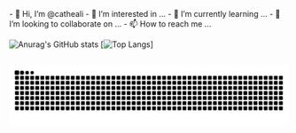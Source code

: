 <div>
  - 👋 Hi, I’m @catheali
- 👀 I’m interested in ...
- 🌱 I’m currently learning ...
- 💞️ I’m looking to collaborate on ...
- 📫 How to reach me ...  
 </div>

![Anurag's GitHub stats](https://github-readme-stats.vercel.app/api?username=catheali&show_icons=true&theme=buefy&count_private=true)
[![Top Langs](https://github-readme-stats.vercel.app/api/top-langs/?username=catheali&layout=compact&theme=buefy)]

##
![Snake animation](https://github.com/catheali/catheali/blob/output/github-contribution-grid-snake.svg)
